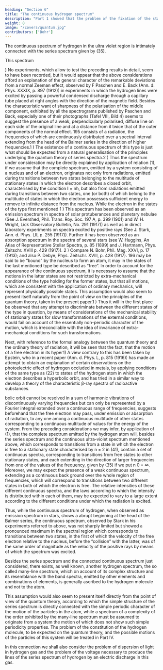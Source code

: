 ```yaml
---
heading: "Section 6"
title: "The continuous hydrogen spectrum"
description: "Part 1 showed that the problem of the fixation of the stationary states of a periodic system of several degrees of freedom, which is subject to the perturbing influence of a small external field"
weight: 8
image: "/covers/quantum.jpg"
contributors: ['Bohr']
---
```



The continuous spectrum of hydrogen in the ultra violet region is intimately connected with the series spectrum given by (35). 

This spectrum

) No experiments, which allow to test the preceding results in detail,
seem to have been recorded, but it would appear that the above considerations afford an explanation of the general character of the remarkable deviations from a normal Zeeman effect, observed by F Paschen
and E. Back (Ann. d. Phys. XXXIX, p. 897 (1912)) in experiments
in which the hydrogen lines were excited by passing a powerful condensed discharge through a capillary tube placed at right angles with
the direction of the magnetic field. Besides the characteristic want of
sharpness of the polarisation of the middle component, exhibited by all
the spectrograms published by Paschen and Back, especially one of
their photographs (Tafel VIII, Bild 4) seems to suggest the presence of
a weak, perpendicularly polarised, diffuse line on each side of the original line and at a distance from it twice that of the outer components
of the normal effect.
195
consists of a radiation, the frequencies of which are continuously distributed over a spectral interval extending from the
head of the Balmer series in the direction of higher frequencies.1
) The existence of a continuous spectrum of this type
is just what should be expected from a natural generalisation of the principles underlying the quantum theory of series
spectra.2
) Thus the spectrum under consideration may be
directly explained by application of relation (1), if we assume
that the complete spectrum, emitted by a system consisting
of a nucleus and of an electron, originates not only from radiations, emitted during transitions between two states belonging to the multitude of stationary states in which the
electron describes a closed orbit, characterised by the condition I = nh, but also from radiations emitted during transitions between two states, one (or both) of which belong to
the multitude of states in which the electron possesses sufficient energy to remove to infinite distance from the nucleus.
While the electron in the states of the type first mentioned
1
) This spectrum has been observed as an emission spectrum in spectra of solar protuberances and planetary nebulae (See J. Evershed,
Phil. Trans. Roy. Soc. 197 A, p. 399 (1901) and W. H. Wright, Lick
Observatory Bulletin, No. 291 (1917)) as well as in direct laboratory
experiments on spectra excited by positive rays (See J. Stark, Ann. d.
Phys. LII, p. 255 (1917)). Further it has been observed as an absorption
spectrum in the spectra of several stars (see W. Huggins, An Atlas of
Representative Stellar Spectra, p. 85 (1899) and J. Hartmann, Phys.
Zeitschr. XVIII p. 429 (1917)).
2
) Compare N. Bohr, Phil. Mag. XXVI, p. 17 (1913); and also
P. Debye, Phys. Zeitschr. XVIII, p. 428 (1917).
196
may be said to be “bound” by the nucleus to form an atom,
it may in the states of the last mentioned type be described
as “free”. In order to account for the appearance of the continuous spectrum, it is necessary to assume that the motions
in the latter states are not restricted by extra-mechanical
conditions of the type holding for the former states, but that
all motions, which are consistent with the application of ordinary mechanics, will represent physically possible states.
This assumption would also seem to present itself naturally
from the point of view on the principles of the quantum theory, taken in the present paper.1
) Thus it will in the first
place be observed that any attempt to discriminate between
the different states of the type in question, by means of considerations of the mechanical stability of stationary states for
slow transformations of the external conditions, would fail on
account of the essentially non-periodic character of the motion, which is irreconcilable with the idea of invariance of
extra-mechanical conditions for such transformations. 

Next, with reference to the formal analogy between the quantum theory and the ordinary theory of radiation, it will be seen
that the fact, that the motion of a free electron in its hyper1) A view contrary to this has been taken by Epstein, who in a
recent paper (Ann. d. Phys. L, p. 815 (1916)) has made an attempt to obtain an explanation of certain observations on the photoelectric
effect of hydrogen occluded in metals, by applying conditions of the same type as (22) to states of the hydrogen atom in which the electron
describes a hyperbolic orbit, and has tried in a similar way to develop a theory of the characteristic β-ray spectra of radioactive substances.


bolic orbit cannot be resolved in a sum of harmonic vibrations of discontinuously varying frequencies but can only be
represented by a Fourier integral extended over a continuous
range of frequencies, suggests beforehand that the free electron may pass, under emission or absorption of radiation, to
any one among a continuous multitude of other states corresponding to a continuous multitude of values for the energy
of the system. From the preceding considerations we may infer, by application of (1), that the complete spectrum emitted by the hydrogen atom will, besides the series spectrum
and the continuous ultra-violet spectrum mentioned above,
which corresponds to transitions from a state in which the
electron is free to a stationary state characterised by n = 2
in (41), contain a set of continuous spectra, corresponding
to transitions from free states to other stationary states, and
each extending in the direction of larger frequencies from
one of the values of the frequency, given by (35) if we put
n
0 = ∞. Moreover, we may expect the presence of a weak continuous spectrum, extending as a continuous back ground over the whole region of frequencies, which will correspond to transitions between two different states in both of which the electron is free. The relative intensities of these different continuous spectra, and the laws according to which the intensity is distributed within each of them, may be expected
to vary to a large extent according to the different conditions under which the radiation is excited. 

Thus, while the continuous spectrum of hydrogen, when observed as emission
spectrum in stars, shows a abrupt beginning at the head of the Balmer series, the continuous spectrum, observed by Stark in his experiments referred to above, was not sharply limited but showed a pronounced maximum in the spectral region which corresponds to transitions between two states, in the first of which the velocity of the free electron relative to the nucleus, before the “collision” with the latter, was of the same order of magnitude as the velocity of the positive rays by means of which the spectrum was excited.

Besides the series spectrum and the connected continuous spectrum just considered, there exists, as well known,
another hydrogen spectrum, the so called many-line spectrum, which on account of its complex structure and its resemblance with the band spectra, emitted by other elements and combinations of elements, is generally ascribed to the
hydrogen molecule and not to the atom. 

This assumption would also seem to present itself directly from the point of view of the quantum theory, according to which the simple
structure of the series spectrum is directly connected with the simple periodic character of the motion of the particles
in the atom, while a spectrum of a complexity of the order exhibited by the many-line spectrum must be assumed to
originate from a system the motion of which does not show such simple periodicity properties. The problem of the constitution of the hydrogen molecule, to be expected on the quantum theory, and the possible motions of the particles of
this system will be treated in Part IV. 

In this connection we shall also consider the problem of dispersion of light in hydrogen gas and the problem of the voltage necessary to produce the lines of the series spectrum of hydrogen by an electric discharge in this gas.

<!-- Færdig fra Trykkeriet d. 30, December 1918. -->
